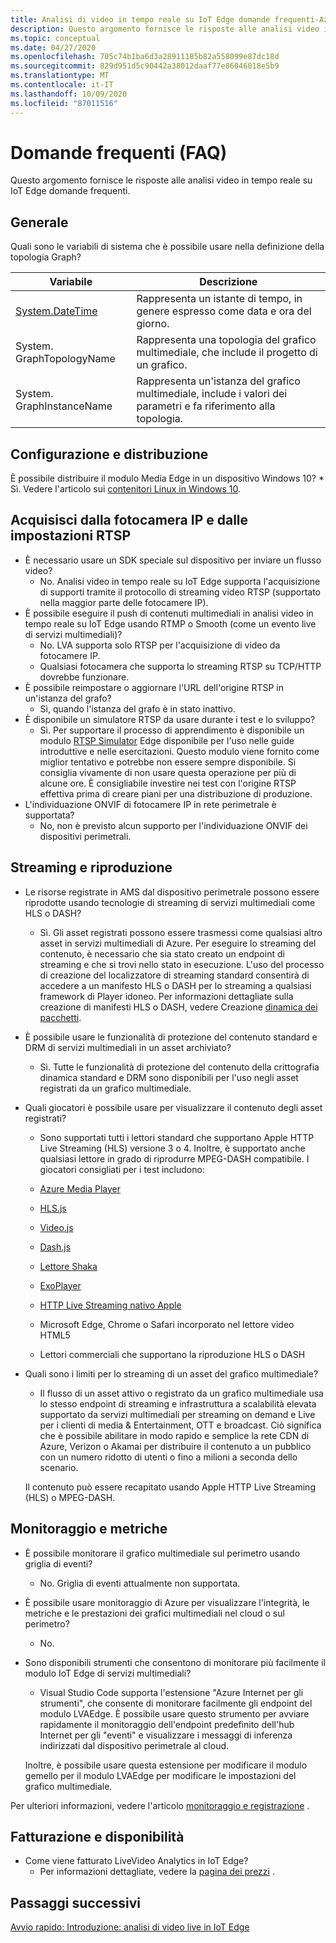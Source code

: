 ```yaml
---
title: Analisi di video in tempo reale su IoT Edge domande frequenti-Azure
description: Questo argomento fornisce le risposte alle analisi video in tempo reale su IoT Edge domande frequenti.
ms.topic: conceptual
ms.date: 04/27/2020
ms.openlocfilehash: 705c74b1ba6d3a28911185b82a558099e87dc18d
ms.sourcegitcommit: 829d951d5c90442a38012daaf77e86046018e5b9
ms.translationtype: MT
ms.contentlocale: it-IT
ms.lasthandoff: 10/09/2020
ms.locfileid: "87011516"
---
```

# <a name="frequently-asked-questions-faqs"></a>Domande frequenti (FAQ)

Questo argomento fornisce le risposte alle analisi video in tempo reale su IoT Edge domande frequenti.

## <a name="general"></a>Generale

Quali sono le variabili di sistema che è possibile usare nella definizione della topologia Graph?

|Variabile   |Descrizione|
|---|---|
|[System.DateTime](/dotnet/framework/data/adonet/sql/linq/system-datetime-methods)|Rappresenta un istante di tempo, in genere espresso come data e ora del giorno.|
|System. GraphTopologyName   |Rappresenta una topologia del grafico multimediale, che include il progetto di un grafico.|
|System. GraphInstanceName|  Rappresenta un'istanza del grafico multimediale, include i valori dei parametri e fa riferimento alla topologia.|

## <a name="configuration-and-deployment"></a>Configurazione e distribuzione

È possibile distribuire il modulo Media Edge in un dispositivo Windows 10?
    * Sì. Vedere l'articolo sui [contenitori Linux in Windows 10](/virtualization/windowscontainers/deploy-containers/linux-containers).

## <a name="capture-from-ip-camera-and-rtsp-settings"></a>Acquisisci dalla fotocamera IP e dalle impostazioni RTSP

* È necessario usare un SDK speciale sul dispositivo per inviare un flusso video?
    * No. Analisi video in tempo reale su IoT Edge supporta l'acquisizione di supporti tramite il protocollo di streaming video RTSP (supportato nella maggior parte delle fotocamere IP).
* È possibile eseguire il push di contenuti multimediali in analisi video in tempo reale su IoT Edge usando RTMP o Smooth (come un evento live di servizi multimediali)?
    * No. LVA supporta solo RTSP per l'acquisizione di video da fotocamere IP.
    * Qualsiasi fotocamera che supporta lo streaming RTSP su TCP/HTTP dovrebbe funzionare. 
* È possibile reimpostare o aggiornare l'URL dell'origine RTSP in un'istanza del grafo?
    * Sì, quando l'istanza del grafo è in stato inattivo.  
* È disponibile un simulatore RTSP da usare durante i test e lo sviluppo?
    * Sì. Per supportare il processo di apprendimento è disponibile un modulo [RTSP Simulator](https://github.com/Azure/live-video-analytics/tree/master/utilities/rtspsim-live555) Edge disponibile per l'uso nelle guide introduttive e nelle esercitazioni. Questo modulo viene fornito come miglior tentativo e potrebbe non essere sempre disponibile. Si consiglia vivamente di non usare questa operazione per più di alcune ore. È consigliabile investire nei test con l'origine RTSP effettiva prima di creare piani per una distribuzione di produzione.
* L'individuazione ONVIF di fotocamere IP in rete perimetrale è supportata?
    * No, non è previsto alcun supporto per l'individuazione ONVIF dei dispositivi perimetrali.

## <a name="streaming-and-playback"></a>Streaming e riproduzione

* Le risorse registrate in AMS dal dispositivo perimetrale possono essere riprodotte usando tecnologie di streaming di servizi multimediali come HLS o DASH?
    * Sì. Gli asset registrati possono essere trasmessi come qualsiasi altro asset in servizi multimediali di Azure. Per eseguire lo streaming del contenuto, è necessario che sia stato creato un endpoint di streaming e che si trovi nello stato in esecuzione. L'uso del processo di creazione del localizzatore di streaming standard consentirà di accedere a un manifesto HLS o DASH per lo streaming a qualsiasi framework di Player idoneo. Per informazioni dettagliate sulla creazione di manifesti HLS o DASH, vedere Creazione [dinamica dei pacchetti](../latest/dynamic-packaging-overview.md).
* È possibile usare le funzionalità di protezione del contenuto standard e DRM di servizi multimediali in un asset archiviato?
    * Sì. Tutte le funzionalità di protezione del contenuto della crittografia dinamica standard e DRM sono disponibili per l'uso negli asset registrati da un grafico multimediale.
* Quali giocatori è possibile usare per visualizzare il contenuto degli asset registrati?
   * Sono supportati tutti i lettori standard che supportano Apple HTTP Live Streaming (HLS) versione 3 o 4. Inoltre, è supportato anche qualsiasi lettore in grado di riprodurre MPEG-DASH compatibile.
    I giocatori consigliati per i test includono:

    * [Azure Media Player](../latest/use-azure-media-player.md)
    * [HLS.js](https://hls-js.netlify.app/demo/)
    * [Video.js](https://videojs.com/)
    * [Dash.js](https://github.com/Dash-Industry-Forum/dash.js/wiki)
    * [Lettore Shaka](https://github.com/google/shaka-player)
    * [ExoPlayer](https://github.com/google/ExoPlayer)
    * [HTTP Live Streaming nativo Apple](https://developer.apple.com/streaming/)
    * Microsoft Edge, Chrome o Safari incorporato nel lettore video HTML5
    * Lettori commerciali che supportano la riproduzione HLS o DASH
* Quali sono i limiti per lo streaming di un asset del grafico multimediale?
    * Il flusso di un asset attivo o registrato da un grafico multimediale usa lo stesso endpoint di streaming e infrastruttura a scalabilità elevata supportato da servizi multimediali per streaming on demand e Live per i clienti di media & Entertainment, OTT e broadcast. Ciò significa che è possibile abilitare in modo rapido e semplice la rete CDN di Azure, Verizon o Akamai per distribuire il contenuto a un pubblico con un numero ridotto di utenti o fino a milioni a seconda dello scenario.

    Il contenuto può essere recapitato usando Apple HTTP Live Streaming (HLS) o MPEG-DASH.

## <a name="monitoring-and-metrics"></a>Monitoraggio e metriche

* È possibile monitorare il grafico multimediale sul perimetro usando griglia di eventi?
    * No. Griglia di eventi attualmente non supportata.
* È possibile usare monitoraggio di Azure per visualizzare l'integrità, le metriche e le prestazioni dei grafici multimediali nel cloud o sul perimetro?
    * No.
* Sono disponibili strumenti che consentono di monitorare più facilmente il modulo IoT Edge di servizi multimediali?
    * Visual Studio Code supporta l'estensione "Azure Internet per gli strumenti", che consente di monitorare facilmente gli endpoint del modulo LVAEdge. È possibile usare questo strumento per avviare rapidamente il monitoraggio dell'endpoint predefinito dell'hub Internet per gli "eventi" e visualizzare i messaggi di inferenza indirizzati dal dispositivo perimetrale al cloud. 

    Inoltre, è possibile usare questa estensione per modificare il modulo gemello per il modulo LVAEdge per modificare le impostazioni del grafico multimediale.

Per ulteriori informazioni, vedere l'articolo [monitoraggio e registrazione](monitoring-logging.md) .

## <a name="billing-and-availability"></a>Fatturazione e disponibilità

* Come viene fatturato LiveVideo Analytics in IoT Edge?
    * Per informazioni dettagliate, vedere la [pagina dei prezzi](https://azure.microsoft.com/pricing/details/media-services/) .

## <a name="next-steps"></a>Passaggi successivi

[Avvio rapido: Introduzione: analisi di video live in IoT Edge](get-started-detect-motion-emit-events-quickstart.md)
